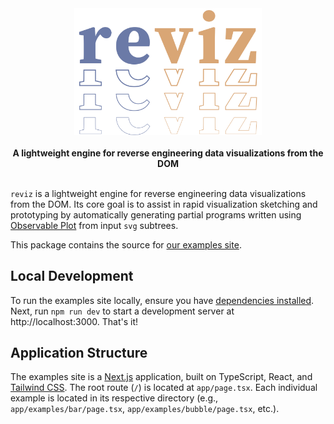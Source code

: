 <div align="center">
  <img
    src="https://raw.githubusercontent.com/parkerziegler/reviz/main/assets/reviz-logo.svg"
    alt="reviz"
    width="300"
  />
  <br />
  <br />     
  <strong>
    A lightweight engine for reverse engineering data visualizations from the DOM
  </strong>
  <br />
  <br />
</div>

`reviz` is a lightweight engine for reverse engineering data visualizations from the DOM. Its core goal is to assist in rapid visualization sketching and prototyping by automatically generating partial programs written using [Observable Plot](https://observablehq.com/@observablehq/plot) from input `svg` subtrees.

This package contains the source for [our examples site](https://reviz.vercel.app).

## Local Development

To run the examples site locally, ensure you have [dependencies installed](../../CONTRIBUTING.md#local-development). Next, run `npm run dev` to start a development server at http://localhost:3000. That's it!

## Application Structure

The examples site is a [Next.js](https://nextjs.org/) application, built on TypeScript, React, and [Tailwind CSS](https://tailwindcss.com/). The root route (`/`) is located at `app/page.tsx`. Each individual example is located in its respective directory (e.g., `app/examples/bar/page.tsx`, `app/examples/bubble/page.tsx`, etc.).